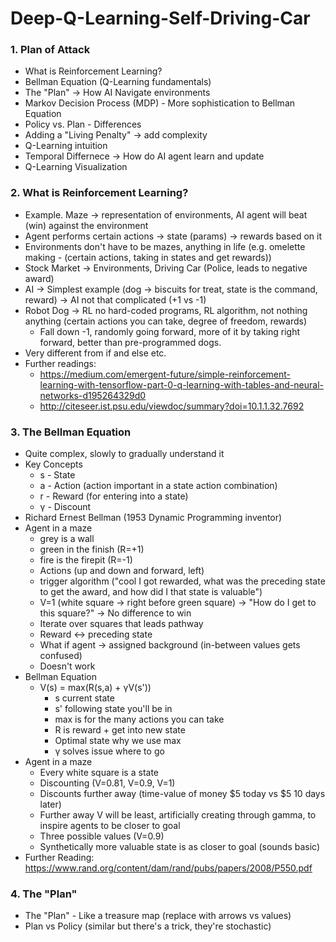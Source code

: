 # Deep-Q-Learning-Self-Driving-Car

### 1. Plan of Attack
  - What is Reinforcement Learning?
  - Bellman Equation (Q-Learning fundamentals)
  - The "Plan" -> How AI Navigate environments
  - Markov Decision Process (MDP) - More sophistication to Bellman Equation
  - Policy vs. Plan - Differences
  - Adding a "Living Penalty" -> add complexity
  - Q-Learning intuition
  - Temporal Differnece -> How do AI agent learn and update
  - Q-Learning Visualization

### 2. What is Reinforcement Learning?
  - Example. Maze -> representation of environments, AI agent will beat (win) against the  environment
  - Agent performs certain actions -> state (params) -> rewards based on it
  - Environments don't have to be mazes, anything in life (e.g. omelette making - (certain actions, taking in states and get rewards))
  - Stock Market -> Environments, Driving Car (Police, leads to negative award)
  - AI -> Simplest example (dog -> biscuits for treat, state is the command, reward) -> AI not that complicated (+1 vs -1) 
  - Robot Dog -> RL no hard-coded programs, RL algorithm, not nothing anything (certain actions you can take, degree of freedom, rewards) 
    - Fall down -1, randomly going forward, more of it by taking right forward, better than pre-programmed dogs.
  - Very different from if and else etc. 
  - Further readings:
    - https://medium.com/emergent-future/simple-reinforcement-learning-with-tensorflow-part-0-q-learning-with-tables-and-neural-networks-d195264329d0
    - http://citeseer.ist.psu.edu/viewdoc/summary?doi=10.1.1.32.7692

### 3. The Bellman Equation
  - Quite complex, slowly to gradually understand it
  - Key Concepts
    - s - State
    - a - Action (action important in a state action combination)
    - r - Reward (for entering into a state)
    - γ - Discount
  - Richard Ernest Bellman (1953 Dynamic Programming inventor)
  - Agent in a maze 
    - grey is a wall
    - green in the finish (R=+1)
    - fire is the firepit (R=-1)
    - Actions (up and down and forward, left)
    - trigger algorithm ("cool I got rewarded, what was the preceding state to get the award, and how did I that state is valuable")
    - V=1 (white square -> right before green square) -> "How do I get to this square?" -> No difference to win
    - Iterate over squares that leads pathway
    - Reward <-> preceding state
    - What if agent -> assigned background (in-between values gets confused)
    - Doesn't work 
  - Bellman Equation
    - V(s) = max(R(s,a) + γV(s'))
      - s current state
      - s' following state you'll be in
      - max is for the many actions you can take
      - R is reward + get into new state
      - Optimal state why we use max
      - γ solves issue where to go
  - Agent in a maze
    - Every white square is a state
    - Discounting (V=0.81, V=0.9, V=1)
    - Discounts further away (time-value of money $5 today vs $5 10 days later)
    - Further away V will be least, artificially creating through gamma, to inspire agents to be closer to goal
    - Three possible values (V=0.9) 
    - Synthetically more valuable state is as closer to goal (sounds basic)
  - Further Reading: https://www.rand.org/content/dam/rand/pubs/papers/2008/P550.pdf

### 4. The "Plan"
  - The "Plan" - Like a treasure map (replace with arrows vs values)
  - Plan vs Policy (similar but there's a trick, they're stochastic)
